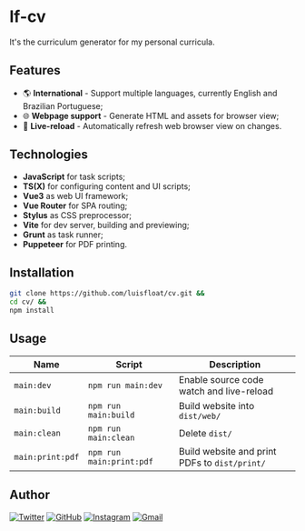 # lf-cv

It's the curriculum generator for my personal curricula.

## Features

* 🌎 **International** - Support multiple languages, currently English and Brazilian Portuguese;
* 🌐 **Webpage support** - Generate HTML and assets for browser view;
* 🔄 **Live-reload** - Automatically refresh web browser view on changes.

## Technologies

* **JavaScript** for task scripts;
* **TS(X)** for configuring content and UI scripts;
* **Vue3** as web UI framework;
* **Vue Router** for SPA routing;
* **Stylus** as CSS preprocessor;
* **Vite** for dev server, building and previewing;
* **Grunt** as task runner;
* **Puppeteer** for PDF printing.

## Installation

```bash
git clone https://github.com/luisfloat/cv.git &&
cd cv/ &&
npm install
```

## Usage

Name | Script | Description
-----|---------|-----------------
`main:dev` | ```npm run main:dev``` | Enable source code watch and live-reload
`main:build` | ```npm run main:build``` | Build website into `dist/web/`
`main:clean` | ```npm run main:clean``` | Delete `dist/`
`main:print:pdf` | ```npm run main:print:pdf``` | Build website and print PDFs to `dist/print/`

## Author

<a href="https://twitter.com/luisfloat"><img src="https://img.shields.io/badge/-Twitter-30363D?style=flat&amp;logo=twitter" alt="Twitter"/></a> <a href="https://github.com/luisfloat"><img src="https://img.shields.io/badge/-GitHub-30363D?style=flat&amp;logo=github" alt="GitHub"/></a> <a href="https://instagram.com/luisfloat"><img src="https://img.shields.io/badge/-Instagram-30363D?style=flat&amp;logo=instagram" alt="Instagram"/></a> <a href="mailto:contact@luisfloat.com"><img src="https://img.shields.io/badge/-Gmail-30363D?style=flat&amp;logo=gmail" alt="Gmail"/></a>
